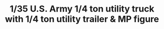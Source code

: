 ---
layout: product
title: "1/35 U.S. Army 1/4 ton utility truck with 1/4 ton utility trailer &  MP figure"
price: "3200" 
desc: "Maketa"
img_path: "/assets/img/TAKO2126.webp"
brand: "N/A"
available: false
special_offer: false
new: false
soon: false
cat: "010000"
subcat: "010200"
subsubcat: "0N/A"
sifra: "TAKO2126"
popular: false
spec: false
---